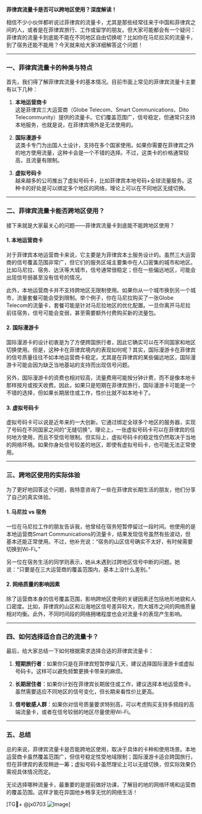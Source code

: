 **菲律宾流量卡是否可以跨地区使用？深度解读！**

相信不少小伙伴都听说过菲律宾的流量卡，尤其是那些经常往来于中国和菲律宾之间的人，或者是在菲律宾旅行、工作或留学的朋友。但大家可能都会有一个疑问：菲律宾的流量卡到底能不能在不同地区自由切换呢？比如你在马尼拉买的流量卡，到了宿务还能不能用？今天就来给大家详细解答这个问题！

---

### **一、菲律宾流量卡的种类与特点**
首先，我们得了解菲律宾流量卡的基本情况。目前市面上常见的菲律宾流量卡主要有以下几种：

1. **本地运营商卡**  
   这是菲律宾三大运营商（Globe Telecom、Smart Communications、Dito Telecommunity）提供的流量卡。它们覆盖范围广，信号稳定，但通常只支持本地服务，也就是说，在菲律宾境外是无法使用的。

2. **国际漫游卡**  
   这类卡专门为出国人士设计，支持在多个国家使用。如果你需要在菲律宾之外的地方使用流量，这种卡会是一个不错的选择。不过，这类卡的价格通常较高，且流量有限制。

3. **虚拟号码卡**  
   越来越多的公司推出了虚拟号码卡，比如菲律宾本地号码+全球流量服务。这种卡的好处是可以绑定多个地区的网络，理论上可以在不同地区无缝切换。

---

### **二、菲律宾流量卡能否跨地区使用？**
接下来就是大家最关心的问题——菲律宾流量卡到底能不能跨地区使用？

#### **1. 本地运营商卡**
对于菲律宾本地运营商卡来说，它主要是为菲律宾本土服务设计的。虽然三大运营商的信号覆盖范围非常广，但它们的服务区域主要集中在人口密集的城市和地区。比如马尼拉、宿务、达沃等大城市，信号通常很稳定；但在一些偏远地区，可能会出现信号弱甚至没有信号的情况。

此外，本地运营商卡并不支持跨地区无限制使用。如果你从一个城市换到另一个城市，流量套餐可能会受到限制。举个例子，你在马尼拉购买了一张Globe Telecom的流量卡，套餐可能是针对马尼拉地区的优化配置。一旦你离开马尼拉前往宿务，信号可能会变弱，甚至需要额外付费购买新的流量包。

#### **2. 国际漫游卡**
国际漫游卡的设计初衷是为了方便跨国旅行者，因此它确实可以在不同国家和地区切换使用。但是，这种卡在菲律宾境内的表现如何呢？其实，国际漫游卡在菲律宾的信号质量往往不如本地运营商卡稳定。尤其是在菲律宾的某些偏远地区，国际漫游卡可能会因为缺乏当地基站的支持而出现信号问题。

另外，国际漫游卡的资费也相对较高，流量费用可能按分钟计费，而不是像本地卡那样按月或按天收费。因此，如果只是短期在菲律宾旅行，国际漫游卡可能是一个不错的选择，但如果长期居住或工作，性价比就不如本地卡了。

#### **3. 虚拟号码卡**
虚拟号码卡可以说是近年来的一大创新。它通过绑定全球多个地区的服务器，实现了号码在不同国家之间的“无缝切换”。理论上，一张虚拟号码卡可以在菲律宾的任何地方使用，而且不受信号限制。但实际上，虚拟号码卡的稳定性仍然取决于当地的网络环境。如果你身处信号较差的地区，即使有虚拟号码卡，也可能无法正常使用。

---

### **三、跨地区使用的实际体验**
为了更好地回答这个问题，我特意咨询了一些在菲律宾长期生活的朋友，他们分享了自己的真实体验。

#### **1. 马尼拉 vs 宿务**
一位在马尼拉工作的朋友告诉我，他曾经在宿务短暂停留过一段时间。他使用的是本地运营商Smart Communications的流量卡，结果发现信号虽然有些波动，但基本还能正常使用。不过，他补充说：“宿务的山区信号确实不太好，有时候需要切换到Wi-Fi。”

另一位在宿务生活的同学则表示，她从未遇到过跨地区信号中断的问题。她说：“只要是在三大运营商的覆盖范围内，基本上没什么差别。”

#### **2. 网络质量的影响因素**
除了运营商本身的信号覆盖范围，影响跨地区使用的关键因素还包括地形地貌和人口密度。比如，菲律宾的山区和沿海地区信号差异较大，而大城市之间的网络质量相对均衡。此外，不同时间段的网络拥堵程度也会对流量卡的表现产生影响。

---

### **四、如何选择适合自己的流量卡？**
最后，给大家总结一下如何根据需求选择合适的菲律宾流量卡：

1. **短期旅行者**：如果你只是在菲律宾短暂停留几天，建议选择国际漫游卡或虚拟号码卡。这样可以避免频繁更换卡带来的麻烦。
   
2. **长期居住者**：如果你计划在菲律宾长期居住或工作，建议选择本地运营商卡。虽然需要适应不同地区的信号变化，但长期来看性价比更高。

3. **信号敏感人群**：如果你对信号质量要求特别高，可以考虑购买支持多频段的高端流量卡，或者在信号较弱的地区尽量使用Wi-Fi。

---

### **五、总结**
总的来说，菲律宾流量卡是否能跨地区使用，取决于具体的卡种和使用场景。本地运营商卡虽然覆盖范围广，但信号稳定性受地域限制；国际漫游卡适合跨国旅行，但在菲律宾的表现稍逊一筹；虚拟号码卡虽然理论上可以无缝切换，但实际效果仍需视具体情况而定。

无论选择哪种流量卡，最重要的是提前做好功课，了解目的地的网络环境和运营商的覆盖范围。这样才能在异国他乡畅享无忧的网络生活！

[TG💪+ @jx0703 ![Image](https://github.com/user-attachments/assets/dbca1d08-cadb-493c-b0ec-ad6f7a83f270)]